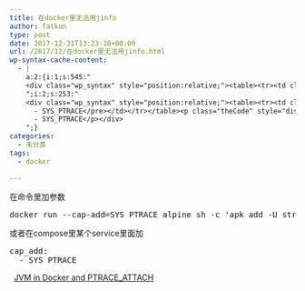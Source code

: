 ```yaml
---
title: 在docker里无法用jinfo
author: fatkun
type: post
date: 2017-12-31T13:23:10+00:00
url: /2017/12/在docker里无法用jinfo.html
wp-syntax-cache-content:
  - |
    a:2:{i:1;s:545:"
    <div class="wp_syntax" style="position:relative;"><table><tr><td class="code"><pre class="bash" style="font-family:monospace;">docker run <span style="color: #660033;">--cap-add</span>=SYS_PTRACE alpine <span style="color: #c20cb9; font-weight: bold;">sh</span> <span style="color: #660033;">-c</span> <span style="color: #ff0000;">'apk add -U strace &amp;&amp; strace echo'</span></pre></td></tr></table><p class="theCode" style="display:none;">docker run --cap-add=SYS_PTRACE alpine sh -c 'apk add -U strace &amp;&amp; strace echo'</p></div>
    ";i:2;s:253:"
    <div class="wp_syntax" style="position:relative;"><table><tr><td class="code"><pre class="bash" style="font-family:monospace;">cap_add:
      - SYS_PTRACE</pre></td></tr></table><p class="theCode" style="display:none;">cap_add:
      - SYS_PTRACE</p></div>
    ";}
categories:
  - 未分类
tags:
  - docker

---
```

在命令里加参数
<pre lang="bash" escaped="true">docker run --cap-add=SYS_PTRACE alpine sh -c 'apk add -U strace && strace echo'</pre>
或者在compose里某个service里面加
<pre lang="bash" escaped="true">cap_add:
  - SYS_PTRACE</pre>
&nbsp;
[JVM in Docker and&nbsp;PTRACE_ATTACH][1]

 [1]: https://jarekprzygodzki.wordpress.com/2016/12/19/jvm-in-docker-and-ptrace_attach/